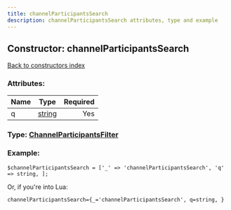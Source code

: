 ```yaml
---
title: channelParticipantsSearch
description: channelParticipantsSearch attributes, type and example
---
```

## Constructor: channelParticipantsSearch  
[Back to constructors index](index.md)



### Attributes:

| Name     |    Type       | Required |
|----------|:-------------:|---------:|
|q|[string](../types/string.md) | Yes|



### Type: [ChannelParticipantsFilter](../types/ChannelParticipantsFilter.md)


### Example:

```
$channelParticipantsSearch = ['_' => 'channelParticipantsSearch', 'q' => string, ];
```  

Or, if you're into Lua:  


```
channelParticipantsSearch={_='channelParticipantsSearch', q=string, }

```


